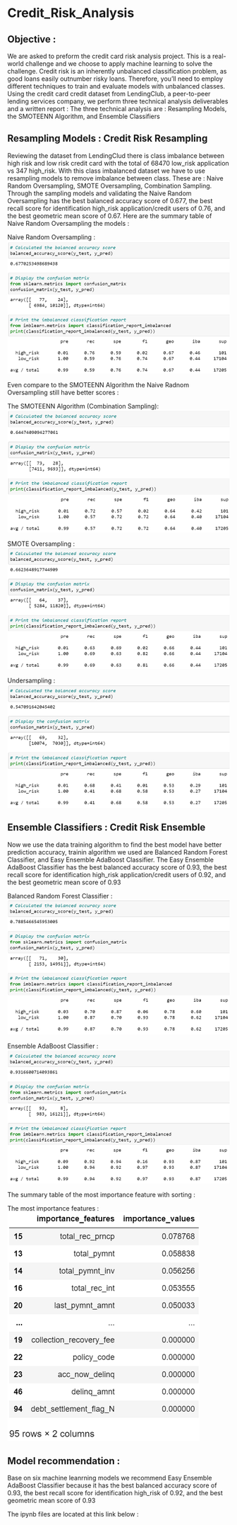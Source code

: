 # Credit_Risk_Analysis

## Objective : 
We are asked to preform the credit card risk analysis project.  This is a real-world challenge and we choose to apply machine learning to solve the challenge.
Credit risk is an inherently unbalanced classification problem, as good loans easily outnumber risky loans. Therefore, you’ll need to employ different techniques to train and evaluate models with unbalanced classes. Using the credit card credit dataset from LendingClub, a peer-to-peer lending services company, we perform three technical analysis deliverables and a written report : The three technical analysis are : Resampling Models, the SMOTEENN Algorithm, and Ensemble Classifiers 

## Resampling Models : Credit Risk Resampling
Reviewing the dataset from LendingClud there is class imbalance between high risk and low risk credit card with the total of 68470 low_risk application vs 347 high_risk. With this class imbalanced dataset we have to use resampling models to remove imbalance between class. These are : Naive Random Oversampling, SMOTE Oversampling, Combination Sampling. Through the sampling models and validating the Naive Random Oversampling has the best balanced accuracy score of 0.677, the best recall score for identification high_risk application/credit users of 0.76, and the best geometric mean score of 0.67. Here are the summary table of Naive Random Oversampling the models : 

 Naive Random Oversampling  : 
 ![alt text][Image1]
  
 [Image1]: https://github.com/ttan0408/Credit_Risk_Analysis/blob/main/Resources/Naive_Random_Oversampling.PNG "Naive Random Oversampling"
  
 Even compare to the SMOTEENN Algorithm the Naive Radnom Oversampling still have better scores :
 
 The SMOTEENN Algorithm (Combination Sampling):
 ![alt text][Image2]
  
  [Image2]: https://github.com/ttan0408/Credit_Risk_Analysis/blob/main/Resources/Combination_sampling.PNG "The SMOTEENN Algorithm"
  
 SMOTE Oversampling :
 ![alt text][Image3]
  
  [Image3]: https://github.com/ttan0408/Credit_Risk_Analysis/blob/main/Resources/SMOTE_Oversampling.PNG "SMOTE Oversampling"
  
 Undersampling :
 ![alt text][Image4]
  
  [Image4]: https://github.com/ttan0408/Credit_Risk_Analysis/blob/main/Resources/Undersampling.PNG "Undersampling"

## Ensemble Classifiers : Credit Risk Ensemble 
Now we use the data training algorithm to find the best model have better prediction accuracy, trainin algorithm  we used are Balanced Random Forest Classifier, and Easy Ensemble AdaBoost Classifier. The Easy Ensemble AdaBoost Classifier has the best balanced accuracy score of 0.93, the best recall score for identification high_risk application/credit users of 0.92, and the best geometric mean score of 0.93

Balanced Random Forest Classifier :
![alt text][Image5]
  
 [Image5]: https://github.com/ttan0408/Credit_Risk_Analysis/blob/main/Resources/Balanced_Random_Forest_Classifier.PNG "Balanced Random Forest Classifier"
 
Ensemble AdaBoost Classifier :
![alt text][Image6]
  
 [Image6]: https://github.com/ttan0408/Credit_Risk_Analysis/blob/main/Resources/Easy_Ensemble_AdaBoost_Classifier.PNG "Ensemble AdaBoost Classifier"
 
 The summary table of the most importance feature with sorting :
 
 The most importance features :
![alt text][Image7]
  
 [Image7]: https://github.com/ttan0408/Credit_Risk_Analysis/blob/main/Resources/Importance_features_table.PNG "The most importance features"
 
## Model recommendation :
Base on six machine leanrning models we recommend Easy Ensemble AdaBoost Classifier because it has the best balanced accuracy score of 0.93, the best recall score for identification high_risk of 0.92, and the best geometric mean score of 0.93

The ipynb files are located at this link below :

 
 
 
